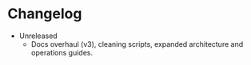 # Changelog

- Unreleased
  - Docs overhaul (v3), cleaning scripts, expanded architecture and operations guides.
